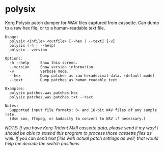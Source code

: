 # polysix
Korg Polysix patch dumper for WAV files captured from cassette.
Can dump to a raw hex file, or to a human-readable text file.

```
Usage:
  polysix <infile> <outfile> [--hex | --text] [-v]
  polysix (-h | --help)
  polysix --version

Options:
  -h --help     Show this screen.
  --version     Show version information.
  -v            Verbose mode.
  --hex         Dump patches as raw hexadecimal data. (default mode)
  --text        Dump patches as human readable text.

Examples:
  polysix patches.wav patches.hex
  polysix patches.wav patches.txt --text

Notes:
  Supported input file formats: 8- and 16-bit WAV files of any sample rate.
  (Use sox, ffmpeg, or Audacity to convert to WAV if necessary.)
```

_NOTE: If you have Korg Trident MkII cassette data, please send it my
way! I should be able to extend this program to process those cassette
files as well. If you can send text files with actual patch settings as
well, that would help me decode the switch positions._

